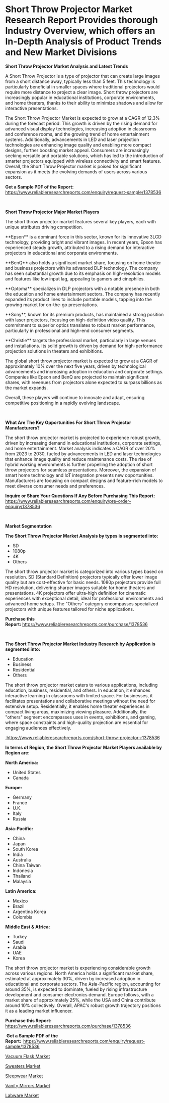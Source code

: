 <p><h1>Short Throw Projector Market Research Report Provides thorough Industry Overview, which offers an In-Depth Analysis of Product Trends and New Market Divisions</h1></p><p><strong>Short Throw Projector Market Analysis and Latest Trends</strong></p>
<p><p>A Short Throw Projector is a type of projector that can create large images from a short distance away, typically less than 5 feet. This technology is particularly beneficial in smaller spaces where traditional projectors would require more distance to project a clear image. Short throw projectors are increasingly popular in educational institutions, corporate environments, and home theaters, thanks to their ability to minimize shadows and allow for interactive presentations.</p><p>The Short Throw Projector Market is expected to grow at a CAGR of 12.3% during the forecast period. This growth is driven by the rising demand for advanced visual display technologies, increasing adoption in classrooms and conference rooms, and the growing trend of home entertainment systems. Additionally, advancements in LED and laser projection technologies are enhancing image quality and enabling more compact designs, further boosting market appeal. Consumers are increasingly seeking versatile and portable solutions, which has led to the introduction of smarter projectors equipped with wireless connectivity and smart features. Overall, the Short Throw Projector market is poised for significant expansion as it meets the evolving demands of users across various sectors.</p></p>
<p><strong>Get a Sample PDF of the Report:&nbsp;</strong> <a href="https://www.reliableresearchreports.com/enquiry/request-sample/1378536?utm_campaign=113&utm_medium=2&utm_source=Github&utm_content=ia&utm_term=05022025&utm_id=short-throw-projector">https://www.reliableresearchreports.com/enquiry/request-sample/1378536</a></p>
<p>&nbsp;</p>
<p><strong>Short Throw Projector Major Market Players</strong></p>
<p><p>The short throw projector market features several key players, each with unique attributes driving competition. </p><p>**Epson** is a dominant force in this sector, known for its innovative 3LCD technology, providing bright and vibrant images. In recent years, Epson has experienced steady growth, attributed to a rising demand for interactive projectors in educational and corporate environments. </p><p>**BenQ** also holds a significant market share, focusing on home theater and business projectors with its advanced DLP technology. The company has seen substantial growth due to its emphasis on high-resolution models and features like low input lag, appealing to gamers and cinephiles.</p><p>**Optoma** specializes in DLP projectors with a notable presence in both the education and home entertainment sectors. The company has recently expanded its product lines to include portable models, tapping into the growing market for on-the-go presentations.</p><p>**Sony**, known for its premium products, has maintained a strong position with laser projectors, focusing on high-definition video quality. This commitment to superior optics translates to robust market performance, particularly in professional and high-end consumer segments.</p><p>**Christie** targets the professional market, particularly in large venues and installations. Its solid growth is driven by demand for high-performance projection solutions in theaters and exhibitions.</p><p>The global short throw projector market is expected to grow at a CAGR of approximately 10% over the next five years, driven by technological advancements and increasing adoption in education and corporate settings. Companies like Epson and BenQ are projected to maintain significant shares, with revenues from projectors alone expected to surpass billions as the market expands. </p><p>Overall, these players will continue to innovate and adapt, ensuring competitive positioning in a rapidly evolving landscape.</p></p>
<p>&nbsp;</p>
<p><strong>What Are The Key Opportunities For Short Throw Projector Manufacturers?</strong></p>
<p><p>The short throw projector market is projected to experience robust growth, driven by increasing demand in educational institutions, corporate settings, and home entertainment. Market analysis indicates a CAGR of over 20% from 2023 to 2030, fueled by advancements in LED and laser technologies that enhance image quality and reduce maintenance costs. The rise of hybrid working environments is further propelling the adoption of short throw projectors for seamless presentations. Moreover, the expansion of smart home technology and IoT integration presents new opportunities. Manufacturers are focusing on compact designs and feature-rich models to meet diverse consumer needs and preferences.</p></p>
<p><strong>Inquire or Share Your Questions If Any Before Purchasing This Report:</strong> <a href="https://www.reliableresearchreports.com/enquiry/pre-order-enquiry/1378536?utm_campaign=113&utm_medium=2&utm_source=Github&utm_content=ia&utm_term=05022025&utm_id=short-throw-projector">https://www.reliableresearchreports.com/enquiry/pre-order-enquiry/1378536</a></p>
<p>&nbsp;</p>
<p><strong>Market Segmentation</strong></p>
<p><strong>The Short Throw Projector Market Analysis by types is segmented into:</strong></p>
<p><ul><li>SD</li><li>1080p</li><li>4K</li><li>Others</li></ul></p>
<p><p>The short throw projector market is categorized into various types based on resolution. SD (Standard Definition) projectors typically offer lower image quality but are cost-effective for basic needs. 1080p projectors provide full HD resolution, delivering sharper images suitable for home theaters and presentations. 4K projectors offer ultra-high definition for cinematic experiences with exceptional detail, ideal for professional environments and advanced home setups. The "Others" category encompasses specialized projectors with unique features tailored for niche applications.</p></p>
<p><strong>Purchase this Report:&nbsp;</strong><a href="https://www.reliableresearchreports.com/purchase/1378536?utm_campaign=113&utm_medium=2&utm_source=Github&utm_content=ia&utm_term=05022025&utm_id=short-throw-projector">https://www.reliableresearchreports.com/purchase/1378536</a></p>
<p>&nbsp;</p>
<p><strong>The Short Throw Projector Market Industry Research by Application is segmented into:</strong></p>
<p><ul><li>Education</li><li>Business</li><li>Residential</li><li>Others</li></ul></p>
<p><p>The short throw projector market caters to various applications, including education, business, residential, and others. In education, it enhances interactive learning in classrooms with limited space. For businesses, it facilitates presentations and collaborative meetings without the need for extensive setup. Residentially, it enables home theater experiences in compact living areas, maximizing viewing pleasure. Additionally, the "others" segment encompasses uses in events, exhibitions, and gaming, where space constraints and high-quality projection are essential for engaging audiences effectively.</p></p>
<p><a href="https://www.reliableresearchreports.com/short-throw-projector-r1378536?utm_campaign=113&utm_medium=2&utm_source=Github&utm_content=ia&utm_term=05022025&utm_id=short-throw-projector">&nbsp;https://www.reliableresearchreports.com/short-throw-projector-r1378536</a></p>
<p><strong>In terms of Region, the Short Throw Projector Market Players available by Region are:</strong></p>
<p>
    <p> <strong> North America: </strong>
        <ul>
            <li>United States</li>
            <li>Canada</li>
        </ul>
        </p> 
    <p> <strong> Europe: </strong>
        <ul>
            <li>Germany</li>
            <li>France</li>
            <li>U.K.</li>
            <li>Italy</li>
            <li>Russia</li>
        </ul>
        </p> 
    <p> <strong> Asia-Pacific: </strong>
        <ul>
            <li>China</li>
            <li>Japan</li>
            <li>South Korea</li>
            <li>India</li>
            <li>Australia</li>
            <li>China Taiwan</li>
            <li>Indonesia</li>
            <li>Thailand</li>
            <li>Malaysia</li>
        </ul>
        </p> 
    <p> <strong> Latin America: </strong>
        <ul>
            <li>Mexico</li>
            <li>Brazil</li>
            <li>Argentina Korea</li>
            <li>Colombia</li>
        </ul>
        </p> 
    <p> <strong> Middle East & Africa: </strong>
        <ul>
            <li>Turkey</li>
            <li>Saudi</li>
            <li>Arabia</li>
            <li>UAE</li>
            <li>Korea</li>
        </ul>
    </p>
    </p>
<p><p>The short throw projector market is experiencing considerable growth across various regions. North America holds a significant market share, estimated at approximately 30%, driven by increased adoption in educational and corporate sectors. The Asia-Pacific region, accounting for around 35%, is expected to dominate, fueled by rising infrastructure development and consumer electronics demand. Europe follows, with a market share of approximately 25%, while the USA and China contribute around 10% collectively. Overall, APAC's robust growth trajectory positions it as a leading market influencer.</p></p>
<p><strong>Purchase this Report: </strong><a href="https://www.reliableresearchreports.com/purchase/1378536?utm_campaign=113&utm_medium=2&utm_source=Github&utm_content=ia&utm_term=05022025&utm_id=short-throw-projector">https://www.reliableresearchreports.com/purchase/1378536</a></p>
<p>&nbsp;<strong>Get a Sample PDF of the Report:&nbsp;&nbsp;</strong><a href="https://www.reliableresearchreports.com/enquiry/request-sample/1378536?utm_campaign=113&utm_medium=2&utm_source=Github&utm_content=ia&utm_term=05022025&utm_id=short-throw-projector">https://www.reliableresearchreports.com/enquiry/request-sample/1378536</a></p>
<p><strong></strong></p>
<p><p><a href="https://github.com/lehumiston1971679/Market-Research-Report-List-1/blob/main/vacuum-flask-market.md?utm_campaign=113&utm_medium=2&utm_source=Github&utm_content=ia&utm_term=05022025&utm_id=short-throw-projector">Vacuum Flask Market</a></p><p><a href="https://github.com/letisharempel95/Market-Research-Report-List-1/blob/main/sweaters-market.md?utm_campaign=113&utm_medium=2&utm_source=Github&utm_content=ia&utm_term=05022025&utm_id=short-throw-projector">Sweaters Market</a></p><p><a href="https://github.com/semiensamuel72378/Market-Research-Report-List-1/blob/main/sleepwear-market.md?utm_campaign=113&utm_medium=2&utm_source=Github&utm_content=ia&utm_term=05022025&utm_id=short-throw-projector">Sleepwear Market</a></p><p><a href="https://github.com/ajatawlasta/Market-Research-Report-List-1/blob/main/vanity-mirrors-market.md?utm_campaign=113&utm_medium=2&utm_source=Github&utm_content=ia&utm_term=05022025&utm_id=short-throw-projector">Vanity Mirrors Market</a></p><p><a href="https://github.com/locarol73/Market-Research-Report-List-1/blob/main/labware-market.md?utm_campaign=113&utm_medium=2&utm_source=Github&utm_content=ia&utm_term=05022025&utm_id=short-throw-projector">Labware Market</a></p></p>